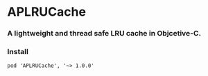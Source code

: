 # APLRUCache

### A lightweight and thread safe LRU cache in Objcetive-C. 

### Install 
`pod 'APLRUCache', '~> 1.0.0'`
